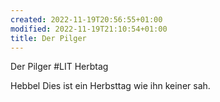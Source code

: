 ```yaml
---
created: 2022-11-19T20:56:55+01:00
modified: 2022-11-19T21:10:54+01:00
title: Der Pilger
---
```


Der Pilger #LIT
Herbtag


Hebbel
Dies ist ein Herbsttag wie ihn keiner sah.
